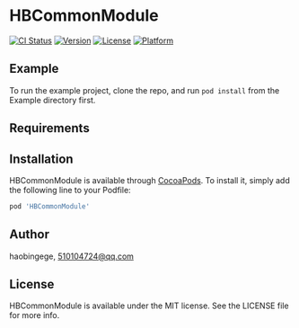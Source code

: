 # HBCommonModule

[![CI Status](https://img.shields.io/travis/haobingege/HBCommonModule.svg?style=flat)](https://travis-ci.org/haobingege/HBCommonModule)
[![Version](https://img.shields.io/cocoapods/v/HBCommonModule.svg?style=flat)](https://cocoapods.org/pods/HBCommonModule)
[![License](https://img.shields.io/cocoapods/l/HBCommonModule.svg?style=flat)](https://cocoapods.org/pods/HBCommonModule)
[![Platform](https://img.shields.io/cocoapods/p/HBCommonModule.svg?style=flat)](https://cocoapods.org/pods/HBCommonModule)

## Example

To run the example project, clone the repo, and run `pod install` from the Example directory first.

## Requirements

## Installation

HBCommonModule is available through [CocoaPods](https://cocoapods.org). To install
it, simply add the following line to your Podfile:

```ruby
pod 'HBCommonModule'
```

## Author

haobingege, 510104724@qq.com

## License

HBCommonModule is available under the MIT license. See the LICENSE file for more info.
